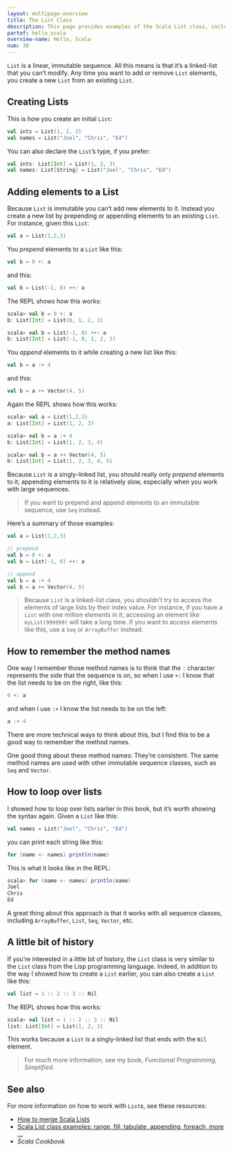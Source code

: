 ```yaml
---
layout: multipage-overview
title: The List Class
description: This page provides examples of the Scala List class, including how to add and remove elements from a List.
partof: hello_scala
overview-name: Hello, Scala
num: 30
---
```



`List` is a linear, immutable sequence. All this means is that it’s a linked-list that you can’t modify. Any time you want to add or remove `List` elements, you create a new `List` from an existing `List`.


## Creating Lists

This is how you create an initial `List`:

```scala
val ints = List(1, 2, 3)
val names = List("Joel", "Chris", "Ed")
```

You can also declare the `List`’s type, if you prefer:

```scala
val ints: List[Int] = List(1, 2, 3)
val names: List[String] = List("Joel", "Chris", "Ed")
```



## Adding elements to a List

Because `List` is immutable you can’t add new elements to it. Instead you create a new list by prepending or appending elements to an existing `List`. For instance, given this `List`:

```scala
val a = List(1,2,3)
```

You *prepend* elements to a `List` like this:

```scala
val b = 0 +: a
```

and this:

```scala
val b = List(-1, 0) ++: a
```

The REPL shows how this works:

```scala
scala> val b = 0 +: a
b: List[Int] = List(0, 1, 2, 3)

scala> val b = List(-1, 0) ++: a
b: List[Int] = List(-1, 0, 1, 2, 3)
```

You *append* elements to it while creating a new list like this:

```scala
val b = a :+ 4
```

and this:

```scala
val b = a ++ Vector(4, 5)
```

Again the REPL shows how this works:

```scala
scala> val a = List(1,2,3)
a: List[Int] = List(1, 2, 3)

scala> val b = a :+ 4
b: List[Int] = List(1, 2, 3, 4)

scala> val b = a ++ Vector(4, 5)
b: List[Int] = List(1, 2, 3, 4, 5)
```

Because `List` is a singly-linked list, you should really only *prepend* elements to it; appending elements to it is relatively slow, especially when you work with large sequences.

>If you want to prepend and append elements to an immutable sequence, use `Seq` instead.

Here’s a summary of those examples:

```scala
val a = List(1,2,3)

// prepend
val b = 0 +: a
val b = List(-1, 0) ++: a

// append
val b = a :+ 4
val b = a ++ Vector(4, 5)
```

>Because `List` is a linked-list class, you shouldn’t try to access the elements of large lists by their index value. For instance, if you have a `List` with one million elements in it, accessing an element like `myList(999999)` will take a long time. If you want to access elements like this, use a `Seq` or `ArrayBuffer` instead.



## How to remember the method names

One way I remember those method names is to think that the `:` character represents the side that the sequence is on, so when I use `+:` I know that the list needs to be on the right, like this:

```scala
0 +: a
```

and when I use `:+` I know the list needs to be on the left:

```scala
a :+ 4
```

There are more technical ways to think about this, but I find this to be a good way to remember the method names.

One good thing about these method names: They’re consistent. The same method names are used with other immutable sequence classes, such as `Seq` and `Vector`.



## How to loop over lists

I showed how to loop over lists earlier in this book, but it’s worth showing the syntax again. Given a `List` like this:

```scala
val names = List("Joel", "Chris", "Ed")
```

you can print each string like this:

```scala
for (name <- names) println(name)
```

This is what it looks like in the REPL:

```scala
scala> for (name <- names) println(name)
Joel
Chris
Ed
```

A great thing about this approach is that it works with all sequence classes, including `ArrayBuffer`, `List`, `Seq`, `Vector`, etc.



## A little bit of history

If you’re interested in a little bit of history, the `List` class is very similar to the `List` class from the Lisp programming language. Indeed, in addition to the way I showed how to create a `List` earlier, you can also create a `List` like this:

```scala
val list = 1 :: 2 :: 3 :: Nil
```

The REPL shows how this works:

```scala
scala> val list = 1 :: 2 :: 3 :: Nil
list: List[Int] = List(1, 2, 3)
```

This works because a `List` is a singly-linked list that ends with the `Nil` element.

>For much more information, see my book, *Functional Programming, Simplified*.



## See also

For more information on how to work with `List`s, see these resources:

- [How to merge Scala Lists](https://alvinalexander.com/scala/how-merge-scala-lists-concatenate)
- [Scala List class examples: range, fill, tabulate, appending, foreach, more ...](https://alvinalexander.com/scala/scala-list-class-examples)
- *Scala Cookbook*




